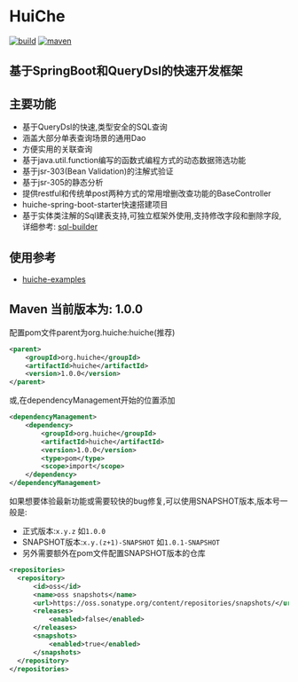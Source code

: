 # HuiChe
[![build](https://img.shields.io/travis/jmjlbmn/huiche.svg?style=flat-square)](https://travis-ci.org/jmjlbmn/huiche)
[![maven](https://img.shields.io/maven-metadata/v/http/central.maven.org/maven2/org/huiche/huiche/maven-metadata.xml.svg?style=flat-square)](http://search.maven.org/#artifactdetails%7Corg.huiche%7Chuiche%7C1.0.0%7C)
## 基于SpringBoot和QueryDsl的快速开发框架
## 主要功能
- 基于QueryDsl的快速,类型安全的SQL查询
- 涵盖大部分单表查询场景的通用Dao
- 方便实用的关联查询
- 基于java.util.function编写的函数式编程方式的动态数据筛选功能
- 基于jsr-303(Bean Validation)的注解式验证
- 基于jsr-305的静态分析
- 提供restful和传统单post两种方式的常用增删改查功能的BaseController
- huiche-spring-boot-starter快速搭建项目
- 基于实体类注解的Sql建表支持,可独立框架外使用,支持修改字段和删除字段,详细参考: [sql-builder](https://github.com/jmjlbmn/huiche-examples/tree/master/sql-builder)
## 使用参考
- [huiche-examples](https://github.com/jmjlbmn/huiche-examples)

## Maven 当前版本为: 1.0.0
配置pom文件parent为org.huiche:huiche(推荐)
```xml
<parent>
    <groupId>org.huiche</groupId>
    <artifactId>huiche</artifactId>
    <version>1.0.0</version>
</parent>
```
或,在dependencyManagement开始的位置添加
```xml
<dependencyManagement>
    <dependency>
        <groupId>org.huiche</groupId>
        <artifactId>huiche</artifactId>
        <version>1.0.0</version>
        <type>pom</type>
        <scope>import</scope>
    </dependency>
</dependencyManagement>
```
如果想要体验最新功能或需要较快的bug修复,可以使用SNAPSHOT版本,版本号一般是:
- 正式版本:`x.y.z` 如`1.0.0`
- SNAPSHOT版本:`x.y.(z+1)-SNAPSHOT` 如`1.0.1-SNAPSHOT`
- 另外需要额外在pom文件配置SNAPSHOT版本的仓库
```xml
<repositories>
  <repository>
      <id>oss</id>
      <name>oss snapshots</name>
      <url>https://oss.sonatype.org/content/repositories/snapshots/</url>
      <releases>
          <enabled>false</enabled>
      </releases>
      <snapshots>
          <enabled>true</enabled>
      </snapshots>
  </repository>          
</repositories>
```  